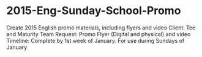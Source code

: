 2015-Eng-Sunday-School-Promo
============================

Create 2015 English promo materials, including flyers and video
Client:  Tee and Maturity Team
Request:  Promo Flyer (Digital and physical) and video
Timeline:  Complete by 1st week of January.  For use during Sundays of January
